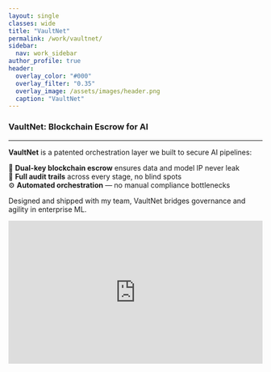 ```yaml
---
layout: single
classes: wide
title: "VaultNet"
permalink: /work/vaultnet/
sidebar:
  nav: work_sidebar
author_profile: true
header:
  overlay_color: "#000"
  overlay_filter: "0.35"
  overlay_image: /assets/images/header.png
  caption: "VaultNet"
---
```


### VaultNet: Blockchain Escrow for AI
---

**VaultNet** is a patented orchestration layer we built to secure AI pipelines:

🔐 **Dual-key blockchain escrow** ensures data and model IP never leak  
📜 **Full audit trails** across every stage, no blind spots  
⚙️ **Automated orchestration** — no manual compliance bottlenecks  

Designed and shipped with my team, VaultNet bridges governance and agility in enterprise ML.

<div style="position:relative;padding-bottom:56.25%;height:0;overflow:hidden;max-width:100%">
  <iframe src="https://youtu.be/kXoxLXhi7BI" 
          frameborder="0" allowfullscreen 
          style="position:absolute;top:0;left:0;width:100%;height:100%">
  </iframe>
</div>
